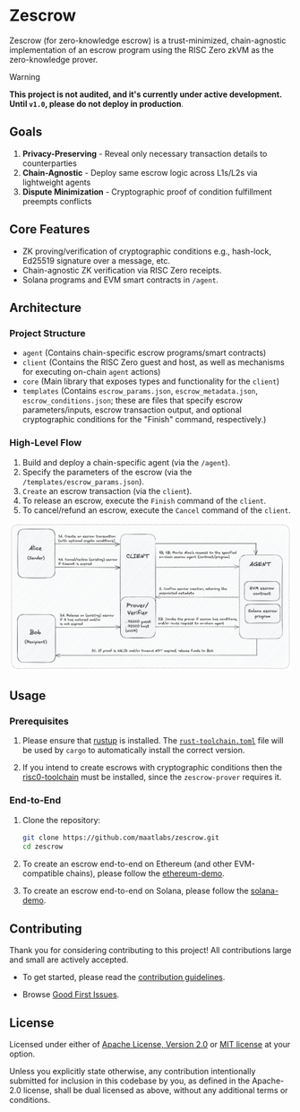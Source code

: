 # Zescrow

Zescrow (for zero-knowledge escrow) is a trust-minimized, chain-agnostic implementation of an escrow program using the RISC Zero zkVM as the zero-knowledge prover.

> [!WARNING]

**This project is not audited, and it's currently under active development. Until `v1.0`, please do not deploy in production**.

## Goals

1. **Privacy-Preserving** - Reveal only necessary transaction details to counterparties  
2. **Chain-Agnostic** - Deploy same escrow logic across L1s/L2s via lightweight agents  
3. **Dispute Minimization** - Cryptographic proof of condition fulfillment preempts conflicts  

## Core Features  

- ZK proving/verification of cryptographic conditions e.g., hash-lock, Ed25519 signature over a message, etc.
- Chain-agnostic ZK verification via RISC Zero receipts.
- Solana programs and EVM smart contracts in `/agent`.

## Architecture

### Project Structure

- `agent` (Contains chain-specific escrow programs/smart contracts)
- `client` (Contains the RISC Zero guest and host, as well as mechanisms for executing on-chain `agent` actions)
- `core` (Main library that exposes types and functionality for the `client`)
- `templates` (Contains `escrow_params.json`, `escrow_metadata.json`, `escrow_conditions.json`; these are files that specify escrow parameters/inputs, escrow transaction output, and optional cryptographic conditions for the "Finish" command, respectively.)

### High-Level Flow

1. Build and deploy a chain-specific agent (via the `/agent`).
2. Specify the parameters of the escrow (via the `/templates/escrow_params.json`).
3. `Create` an escrow transaction (via the `client`).
4. To release an escrow, execute the `Finish` command of the `client`.
5. To cancel/refund an escrow, execute the `Cancel` command of the `client`.

![Zescrow architecture diagram](/assets/zescrow-arch.png)

## Usage

### Prerequisites

1. Please ensure that [rustup] is installed. The [`rust-toolchain.toml`][rust-toolchain] file will be used by `cargo` to
automatically install the correct version.

2. If you intend to create escrows with cryptographic conditions then the [risc0-toolchain] must be installed, since the `zescrow-prover` requires it.

### End-to-End

1. Clone the repository:

    ```sh
    git clone https://github.com/maatlabs/zescrow.git
    cd zescrow
    ```

2. To create an escrow end-to-end on Ethereum (and other EVM-compatible chains), please follow the [ethereum-demo][ethereum-demo].

3. To create an escrow end-to-end on Solana, please follow the [solana-demo][solana-demo].

## Contributing

Thank you for considering contributing to this project! All contributions large and small are actively accepted.

- To get started, please read the [contribution guidelines](https://github.com/maatlabs/zescrow/blob/main/CONTRIBUTING.md).

- Browse [Good First Issues](https://github.com/maatlabs/zescrow/labels/good%20first%20issue).

## License

Licensed under either of [Apache License, Version 2.0](./LICENSE-APACHE) or [MIT license](./LICENSE-MIT) at your option.

Unless you explicitly state otherwise, any contribution intentionally submitted for inclusion in this codebase by you, as defined in the Apache-2.0 license, shall be dual licensed as above, without any additional terms or conditions.

[ethereum-demo]: demos/ethereum_demo.md
[risc0-toolchain]: https://dev.risczero.com/api/zkvm/quickstart#1-install-the-risc-zero-toolchain
[rust-toolchain]: rust-toolchain.toml
[rustup]: https://rustup.rs
[solana-demo]: demos/solana_demo.md
